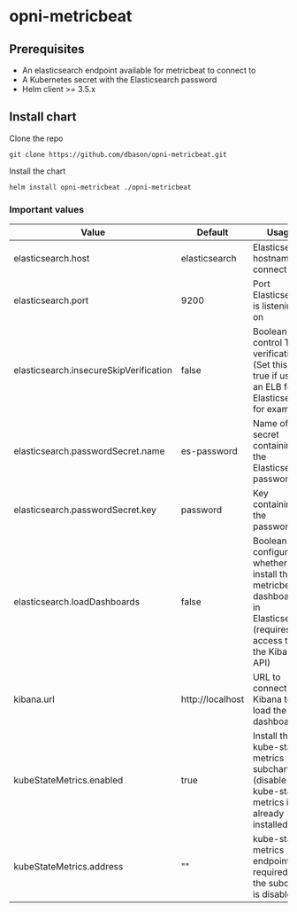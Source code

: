 # opni-metricbeat

## Prerequisites
- An elasticsearch endpoint available for metricbeat to connect to
- A Kubernetes secret with the Elasticsearch password
- Helm client >= 3.5.x

## Install chart
Clone the repo
```
git clone https://github.com/dbason/opni-metricbeat.git
```

Install the chart
```
helm install opni-metricbeat ./opni-metricbeat
```

### Important values
| Value | Default | Usage |
| --- | --- | --- |
| elasticsearch.host | elasticsearch | Elasticsearch hostname to connect to |
| elasticsearch.port | 9200 | Port Elasticsearch is listening on |
| elasticsearch.insecureSkipVerification | false | Boolean to control TLS verification (Set this to true if using an ELB for Elasticsearch for example) |
| elasticsearch.passwordSecret.name | es-password | Name of the secret containing the Elasticsearch password |
| elasticsearch.passwordSecret.key | password | Key containing the password |
| elasticsearch.loadDashboards | false | Boolean to configure whether to install the metricbeat dashboards in Elasticsearch (requires access to the Kibana API) |
| kibana.url | http://localhost | URL to connect to Kibana to load the dashboards |
| kubeStateMetrics.enabled | true | Install the kube-state-metrics subchart (disable if kube-state-metrics is already installed) |
| kubeStateMetrics.address | "" | kube-state-metrics endpoint; required if the subchart is disabled |
